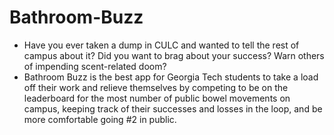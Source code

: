 # Bathroom-Buzz
- Have you ever taken a dump in CULC and wanted to tell the rest of campus about it? Did you want to brag about your success? Warn others of impending scent-related doom? 
- Bathroom Buzz is the best app for Georgia Tech students to take a load off their work and relieve themselves by competing to be on the leaderboard for the most number of public bowel movements on campus, keeping track of their successes and losses in the loop, and be more comfortable going #2 in public. 

